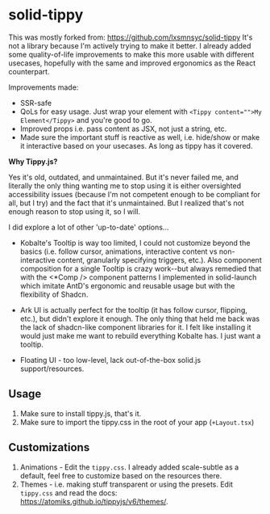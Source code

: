 # solid-tippy

This was mostly forked from: https://github.com/lxsmnsyc/solid-tippy
It's not a library because I'm actively trying to make it better.
I already added some quality-of-life improvements to make this more usable with different usecases,
hopefully with the same and improved ergonomics as the React counterpart.

Improvements made:

- SSR-safe
- QoLs for easy usage. Just wrap your element with `<Tippy content="">My Element</Tippy>` and you're good to go.
- Improved props i.e. pass content as JSX, not just a string, etc.
- Made sure the important stuff is reactive as well, i.e. hide/show or make it interactive based on your usecases. As long as tippy has it covered.

**Why Tippy.js?**

Yes it's old, outdated, and unmaintained. But it's never failed me, and literally the only thing wanting me
to stop using it is either oversighted accessibility issues (because I'm not competent enough to be compliant for all, but I try) and the fact that it's unmaintained.
But I realized that's not enough reason to stop using it, so I will.

I did explore a lot of other 'up-to-date' options...

- Kobalte's Tooltip is way too limited, I could not customize beyond the basics (i.e. follow cursor, animations, interactive content vs non-interactive content, granularly specifying triggers, etc.). Also component composition for a single Tooltip is crazy work--but always remedied that with the <\*Comp /> component patterns I implemented in solid-launch which imitate AntD's ergonomic and reusable usage but with the flexibility of Shadcn.

- Ark UI is actually perfect for the tooltip (it has follow cursor, flipping, etc.), but didn't explore it enough. The only thing that held me back was the lack of shadcn-like component libraries for it. I felt like installing it would just make me want to rebuild everything Kobalte has. I just want a tooltip.

- Floating UI - too low-level, lack out-of-the-box solid.js support/resources.

## Usage

1. Make sure to install tippy.js, that's it.
2. Make sure to import the tippy.css in the root of your app (`+Layout.tsx`)

## Customizations

1. Animations - Edit the `tippy.css`. I already added scale-subtle as a default, feel free to customize based on the resources there.
2. Themes - i.e. making stuff transparent or using the presets. Edit `tippy.css` and read the docs: https://atomiks.github.io/tippyjs/v6/themes/.
